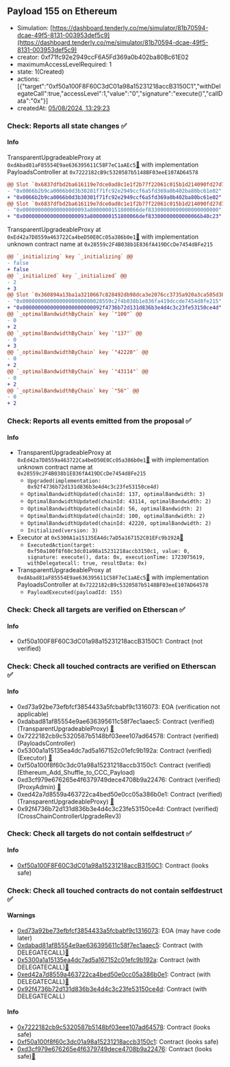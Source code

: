 ## Payload 155 on Ethereum

- Simulation: [https://dashboard.tenderly.co/me/simulator/81b70594-dcae-49f5-8131-003953def5c9](https://dashboard.tenderly.co/me/simulator/81b70594-dcae-49f5-8131-003953def5c9)
- creator: 0xf71fc92e2949ccF6A5Fd369a0b402ba80Bc61E02
- maximumAccessLevelRequired: 1
- state: 1(Created)
- actions: [{"target":"0xf50a100F8F60C3dC01a98a15231218accB3150C1","withDelegateCall":true,"accessLevel":1,"value":"0","signature":"execute()","callData":"0x"}]
- createdAt: [05/08/2024, 13:29:23](https://etherscan.io/tx/0xf60402763047f0097ee5cd997167f7ea3ff35de6feca1f13fcb44248347db608)

### Check: Reports all state changes :white_check_mark:

#### Info


TransparentUpgradeableProxy at `0xdAbad81aF85554E9ae636395611C58F7eC1aAEc5`[:ghost:](https://github.com/bgd-labs/aave-address-book "GovernanceV3Ethereum.PAYLOADS_CONTROLLER") with implementation PayloadsController at `0x7222182cB9c5320587b5148BF03eeE107AD64578`
```diff
@@ Slot `0x6837dfbd2ba616119e7dce0ad8c1e1f2b77f22061c015b1d214090fd27d772c4` @@
- "0x0066b2b9ca0066b0d3b30201f71fc92e2949ccf6a5fd369a0b402ba80bc61e02"
+ "0x0066b2b9ca0066b0d3b30301f71fc92e2949ccf6a5fd369a0b402ba80bc61e02"
@@ Slot `0x6837dfbd2ba616119e7dce0ad8c1e1f2b77f22061c015b1d214090fd27d772c5` @@
- "0x000000000000000000093a8000000151800066def83300000000000000000000"
+ "0x000000000000000000093a8000000151800066def83300000000000066b40c23"
```

TransparentUpgradeableProxy at `0xEd42a7D8559a463722Ca4beD50E0Cc05a386b0e1`[:ghost:](https://github.com/bgd-labs/aave-address-book "GovernanceV3Ethereum.CROSS_CHAIN_CONTROLLER") with implementation unknown contract name at `0x28559c2F4B038b1E836fA419DCcDe7454d8Fe215`
```diff
@@ `_initializing` key `_initializing` @@
- false
+ false
@@ `_initialized` key `_initialized` @@
- 2
+ 3
@@ Slot `0x360894a13ba1a3210667c828492db98dca3e2076cc3735a920a3ca505d382bbc` @@
- "0x00000000000000000000000028559c2f4b038b1e836fa419dccde7454d8fe215"
+ "0x00000000000000000000000092f4736b72d131d836b3e4d4c3c23fe53150ce4d"
@@ `_optimalBandwidthByChain` key `"100"` @@
- 0
+ 2
@@ `_optimalBandwidthByChain` key `"137"` @@
- 0
+ 3
@@ `_optimalBandwidthByChain` key `"42220"` @@
- 0
+ 2
@@ `_optimalBandwidthByChain` key `"43114"` @@
- 0
+ 2
@@ `_optimalBandwidthByChain` key `"56"` @@
- 0
+ 2
```


### Check: Reports all events emitted from the proposal :white_check_mark:

#### Info

- TransparentUpgradeableProxy at `0xEd42a7D8559a463722Ca4beD50E0Cc05a386b0e1`[:ghost:](https://github.com/bgd-labs/aave-address-book "GovernanceV3Ethereum.CROSS_CHAIN_CONTROLLER") with implementation unknown contract name at `0x28559c2F4B038b1E836fA419DCcDe7454d8Fe215`
  - `Upgraded(implementation: 0x92f4736b72d131d836b3e4d4c3c23fe53150ce4d)`
  - `OptimalBandwidthUpdated(chainId: 137, optimalBandwidth: 3)`
  - `OptimalBandwidthUpdated(chainId: 43114, optimalBandwidth: 2)`
  - `OptimalBandwidthUpdated(chainId: 56, optimalBandwidth: 2)`
  - `OptimalBandwidthUpdated(chainId: 100, optimalBandwidth: 2)`
  - `OptimalBandwidthUpdated(chainId: 42220, optimalBandwidth: 2)`
  - `Initialized(version: 3)`
- Executor at `0x5300A1a15135EA4dc7aD5a167152C01EFc9b192A`[:ghost:](https://github.com/bgd-labs/aave-address-book "AaveV2Ethereum.POOL_ADMIN, AaveV2EthereumAMM.POOL_ADMIN, AaveV3Ethereum.ACL_ADMIN, AaveV3EthereumLido.ACL_ADMIN, GovernanceV3Ethereum.EXECUTOR_LVL_1")
  - `ExecutedAction(target: 0xf50a100f8f60c3dc01a98a15231218accb3150c1, value: 0, signature: execute(), data: 0x, executionTime: 1723075619, withDelegatecall: true, resultData: 0x)`
- TransparentUpgradeableProxy at `0xdAbad81aF85554E9ae636395611C58F7eC1aAEc5`[:ghost:](https://github.com/bgd-labs/aave-address-book "GovernanceV3Ethereum.PAYLOADS_CONTROLLER") with implementation PayloadsController at `0x7222182cB9c5320587b5148BF03eeE107AD64578`
  - `PayloadExecuted(payloadId: 155)`

### Check: Check all targets are verified on Etherscan :white_check_mark:

#### Info

- 0xf50a100F8F60C3dC01a98a15231218accB3150C1: Contract (not verified) 

### Check: Check all touched contracts are verified on Etherscan :white_check_mark:

#### Info

- 0xd73a92be73efbfcf3854433a5fcbabf9c1316073: EOA (verification not applicable)
- 0xdabad81af85554e9ae636395611c58f7ec1aaec5: Contract (verified) (TransparentUpgradeableProxy) [:ghost:](https://github.com/bgd-labs/aave-address-book "GovernanceV3Ethereum.PAYLOADS_CONTROLLER")
- 0x7222182cb9c5320587b5148bf03eee107ad64578: Contract (verified) (PayloadsController) 
- 0x5300a1a15135ea4dc7ad5a167152c01efc9b192a: Contract (verified) (Executor) [:ghost:](https://github.com/bgd-labs/aave-address-book "AaveV2Ethereum.POOL_ADMIN, AaveV2EthereumAMM.POOL_ADMIN, AaveV3Ethereum.ACL_ADMIN, AaveV3EthereumLido.ACL_ADMIN, GovernanceV3Ethereum.EXECUTOR_LVL_1")
- 0xf50a100f8f60c3dc01a98a15231218accb3150c1: Contract (verified) (Ethereum_Add_Shuffle_to_CCC_Payload) 
- 0xd3cf979e676265e4f6379749dece4708b9a22476: Contract (verified) (ProxyAdmin) [:ghost:](https://github.com/bgd-labs/aave-address-book "MiscEthereum.PROXY_ADMIN")
- 0xed42a7d8559a463722ca4bed50e0cc05a386b0e1: Contract (verified) (TransparentUpgradeableProxy) [:ghost:](https://github.com/bgd-labs/aave-address-book "GovernanceV3Ethereum.CROSS_CHAIN_CONTROLLER")
- 0x92f4736b72d131d836b3e4d4c3c23fe53150ce4d: Contract (verified) (CrossChainControllerUpgradeRev3) 

### Check: Check all targets do not contain selfdestruct :white_check_mark:

#### Info

- [0xf50a100F8F60C3dC01a98a15231218accB3150C1](https://etherscan.io/address/0xf50a100F8F60C3dC01a98a15231218accB3150C1): Contract (looks safe)

### Check: Check all touched contracts do not contain selfdestruct :white_check_mark:

#### Warnings

- [0xd73a92be73efbfcf3854433a5fcbabf9c1316073](https://etherscan.io/address/0xd73a92be73efbfcf3854433a5fcbabf9c1316073): EOA (may have code later)
- [0xdabad81af85554e9ae636395611c58f7ec1aaec5](https://etherscan.io/address/0xdabad81af85554e9ae636395611c58f7ec1aaec5): Contract (with DELEGATECALL)[:ghost:](https://github.com/bgd-labs/aave-address-book "GovernanceV3Ethereum.PAYLOADS_CONTROLLER")
- [0x5300a1a15135ea4dc7ad5a167152c01efc9b192a](https://etherscan.io/address/0x5300a1a15135ea4dc7ad5a167152c01efc9b192a): Contract (with DELEGATECALL)[:ghost:](https://github.com/bgd-labs/aave-address-book "AaveV2Ethereum.POOL_ADMIN, AaveV2EthereumAMM.POOL_ADMIN, AaveV3Ethereum.ACL_ADMIN, AaveV3EthereumLido.ACL_ADMIN, GovernanceV3Ethereum.EXECUTOR_LVL_1")
- [0xed42a7d8559a463722ca4bed50e0cc05a386b0e1](https://etherscan.io/address/0xed42a7d8559a463722ca4bed50e0cc05a386b0e1): Contract (with DELEGATECALL)[:ghost:](https://github.com/bgd-labs/aave-address-book "GovernanceV3Ethereum.CROSS_CHAIN_CONTROLLER")
- [0x92f4736b72d131d836b3e4d4c3c23fe53150ce4d](https://etherscan.io/address/0x92f4736b72d131d836b3e4d4c3c23fe53150ce4d): Contract (with DELEGATECALL)

#### Info

- [0x7222182cb9c5320587b5148bf03eee107ad64578](https://etherscan.io/address/0x7222182cb9c5320587b5148bf03eee107ad64578): Contract (looks safe)
- [0xf50a100f8f60c3dc01a98a15231218accb3150c1](https://etherscan.io/address/0xf50a100f8f60c3dc01a98a15231218accb3150c1): Contract (looks safe)
- [0xd3cf979e676265e4f6379749dece4708b9a22476](https://etherscan.io/address/0xd3cf979e676265e4f6379749dece4708b9a22476): Contract (looks safe)[:ghost:](https://github.com/bgd-labs/aave-address-book "MiscEthereum.PROXY_ADMIN")

